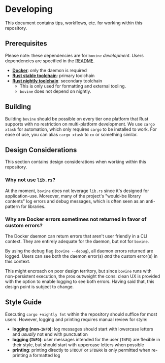 # Developing

This document contains tips, workflows, etc. for working within this repository.

## Prerequisites

Please note: these dependencies are for `bovine` *development*.
Users dependencies are specified in the [README](../README.md).

- **[Docker](https://docs.docker.com/get-docker)**: only the daemon is required
- **[Rust stable toolchain](https://www.rust-lang.org/learn/get-started)**: primary toolchain 
- **[Rust nightly toolchain](https://www.rust-lang.org/learn/get-started)**: secondary toolchain
  - This is only used for formatting and external tooling.
  - `bovine` does not depend on nightly.

## Building

Building `bovine` should be possible on every tier one platform that Rust supports with no restriction on multi-platform development.
We use `cargo xtask` for automation, which only requires `cargo` to be installed to work.
For ease of use, you can alias `cargo xtask` to `cx` or something similar.

## Design Considerations

This section contains design considerations when working within this repository.

### Why not use `lib.rs`?

At the moment, `bovine` does not leverage `lib.rs` since it's designed for application-use.
Moreover, many of the project's "would-be library contents" log errors and debug messages, which is often seen as an anti-pattern for libraries.

### Why are Docker errors sometimes not returned in favor of custom errors?

The Docker daemon can return errors that aren't user friendly in a CLI context.
They are entirely adequate for the daemon, but not for `bovine`.

By using the debug flag (`bovine --debug`), all daemon errors returned are logged.
Users can see both the daemon error(s) *and* the custom error(s) in this context.

This might encroach on poor design territory, but since `bovine` runs with non-persistent execution, the pros outweight the cons: clean UX is provided with the option to enable logging to see both errors.
Having said that, this design point is subject to change.

## Style Guide

Executing `cargo +nightly fmt` within the repository should suffice for most users.
However, logging and printing requires manual review for style:

- **logging (non-`INFO`)**: log messages should start with lowercase letters and _usually_ not end with punctuation
- **logging (`INFO`)**: user messages intended for the user (`INFO`) are flexible in their style, but should start with uppercase letters when possible
- **printing**: printing directly to `STDOUT` or `STDERR` is only permitted when re-printing a formatted log